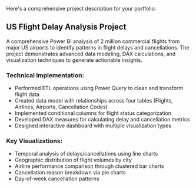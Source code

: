 Here's a comprehensive project description for your portfolio:

## US Flight Delay Analysis Project

A comprehensive Power BI analysis of 2 million commercial flights from major US airports to identify patterns in flight delays and cancellations. The project demonstrates advanced data modeling, DAX calculations, and visualization techniques to generate actionable insights.

### Technical Implementation:
- Performed ETL operations using Power Query to clean and transform flight data
- Created data model with relationships across four tables (Flights, Airlines, Airports, Cancellation Codes)
- Implemented conditional columns for flight status categorization
- Developed DAX measures for calculating delay and cancellation metrics
- Designed interactive dashboard with multiple visualization types

### Key Visualizations:
- Temporal analysis of delays/cancellations using line charts
- Geographic distribution of flight volumes by city
- Airline performance comparison through clustered bar charts
- Cancellation reason breakdown via pie charts
- Day-of-week cancellation patterns
